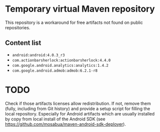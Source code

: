 # Temporary virtual Maven repository

This repository is a workaround for free artifacts not found on public repositories.

## Content list

 - `android:android:4.0.3_r3`
 - `com.actionbarsherlock:actionbarsherlock:4.4.0`
 - `com.google.android.analytics:analytics:1.4.2`
 - `com.google.android.admob:admob:6.2.1-r8`


# TODO

Check if those artifacts licenses allow redistribution. If not, remove them (fully, including from Git history) and provide a setup script for filling the local repository. Especially for Android artifacts which are usually installed by copy from local install of the Android SDK (see https://github.com/mosabua/maven-android-sdk-deployer).

